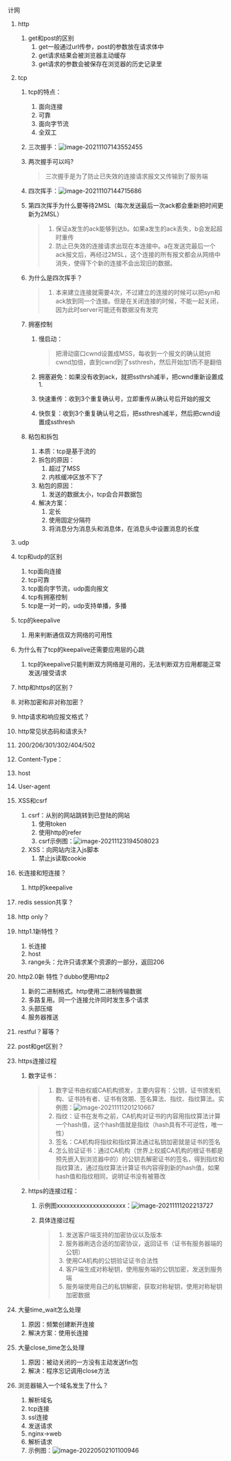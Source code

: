 计网

1. http

   1. get和post的区别
      1. get一般通过url传参，post的参数放在请求体中
      2. get请求结果会被浏览器主动缓存
      3. get请求的参数会被保存在浏览器的历史记录里

2. tcp

   1. tcp的特点：	

      1. 面向连接
      2. 可靠
      3. 面向字节流
      4. 全双工

   2. 三次握手：![image-20211107143552455](image-20211107143552455-16700359668407.png)

   3. 两次握手可以吗?

      > 三次握手是为了防止已失效的连接请求报文又传输到了服务端

   4. 四次挥手：![image-20211107144715686](image-20211107144715686-16700359668418.png)

   5. 第四次挥手为什么要等待2MSL（每次发送最后一次ack都会重新把时间更新为2MSL）

      > 1. 保证a发生的ack能够到达b。如果a发生的ack丢失，b会发起超时重传
      > 2. 防止已失效的连接请求出现在本连接中。a在发送完最后一个ack报文后，再经过2MSL，这个连接的所有报文都会从网络中消失，使得下个新的连接不会出现旧的数据。

   6. 为什么是四次挥手？

      > 1. 本来建立连接就需要4次，不过建立的连接的时候可以把syn和ack放到同一个连接。但是在关闭连接的时候，不能一起关闭，因为此时server可能还有数据没有发完       

   7. 拥塞控制

      1. 慢启动：

         > 把滑动窗口cwnd设置成MSS，每收到一个报文的确认就把cwnd加倍，直到cwnd到了ssthresh，然后开始加1而不是翻倍

      2. 拥塞避免：如果没有收到ack，就把ssthrsh减半，把cwnd重新设置成1.

      3. 快速重传：收到3个重复确认号，立即重传从确认号后开始的报文

      4. 快恢复：收到3个重复确认号之后，把ssthresh减半，然后把cwnd设置成ssthresh

   8. 粘包和拆包

      1. 本质：tcp是基于流的
      2. 拆包的原因：
         1. 超过了MSS
         2. 内核缓冲区放不下了
      3. 粘包的原因：
         1. 发送的数据太小，tcp会合并数据包
      4. 解决方案：
         1. 定长
         2. 使用固定分隔符
         3. 将消息分为消息头和消息体，在消息头中设置消息的长度

3. udp

4. tcp和udp的区别

   1. tcp面向连接
   2. tcp可靠
   3. tcp面向字节流，udp面向报文
   4. tcp有拥塞控制
   5. tcp是一对一的，udp支持单播，多播

5. tcp的keepalive

   1. 用来判断通信双方网络的可用性

6. 为什么有了tcp的keepalive还需要应用层的心跳

   1. tcp的keepalive只能判断双方网络是可用的，无法判断双方应用都能正常发送/接受请求

7. http和https的区别？

8. 对称加密和非对称加密？

9. http请求和响应报文格式？

10. http常见状态码和请求头?

   11. 200/206/301/302/404/502

   12. Content-Type：

   13. host

   14. User-agent

15. XSS和csrf

    1. csrf：从别的网站跳转到已登陆的网站
       1. 使用token
       2. 使用http的refer
       3. csrf示例图：![image-20211123194508023](C:\Users\Administrator\AppData\Roaming\Typora\typora-user-images\image-20211123194508023.png)
    2. XSS：向网站内注入js脚本
       1. 禁止js读取cookie

16. 长连接和短连接？

    1. http的keepalive

17. redis session共享？

18. http only？

19. http1.1新特性？

    1. 长连接
    2. host
    3. range头：允许只请求某个资源的一部分，返回206

20. http2.0新 特性？dubbo使用http2

    1. 新的二进制格式。http使用二进制传输数据
    2. 多路复用。同一个连接允许同时发生多个请求
    3. 头部压缩
    4. 服务器推送

21. restful？幂等？

22. post和get区别？

23. https连接过程

    1. 数字证书：

       > 1. 数字证书由权威CA机构颁发，主要内容有：公钥，证书颁发机构、证书持有者、证书有效期、签名算法、指纹、指纹算法。实例图：![image-20211111201210667](image-20211111201210667-16700359668419.png)
       > 2. 指纹：证书在发布之前，CA机构对证书的内容用指纹算法计算一个hash值，这个hash值就是指纹（hash具有不可逆性，唯一性）
       > 3. 签名：CA机构将指纹和指纹算法通过私钥加密就是证书的签名
       > 4. 怎么验证证书：通过CA机构（世界上权威CA机构的根证书都是预先嵌入到浏览器中的）的公钥去解密证书的签名，得到指纹和指纹算法，通过指纹算法计算证书内容得到新的hash值，如果hash值和指纹相同，说明证书没有被篡改

    2. https的连接过程：

       1. 示例图xxxxxxxxxxxxxxxxxxxxx：![image-20211111202213727](image-20211111202213727-167003596684510.png)

       2. 具体连接过程

          > 1. 发送客户端支持的加密协议以及版本
          > 2. 服务器刷选合适的加密协议，返回证书（证书有服务器端的公钥）
          > 3. 使用CA机构的公钥验证证书合法性
          > 4. 客户端生成对称秘钥，使用服务端的公钥加密，发送到服务端
          > 5. 服务端使用自己的私钥解密，获取对称秘钥，使用对称秘钥加密数据

24. 大量time_wait怎么处理

    1. 原因：频繁创建断开连接
    2. 解决方案：使用长连接

25. 大量close_time怎么处理

    1. 原因：被动关闭的一方没有主动发送fin包
    2. 解决：程序忘记调用close方法

26. 浏览器输入一个域名发生了什么？

    1. 解析域名
    2. tcp连接
    3. ssl连接
    4. 发送请求
    5. nginx->web
    6. 解析请求
    7. 示例图：![image-20220502101100946](image-20220502101100946.png)